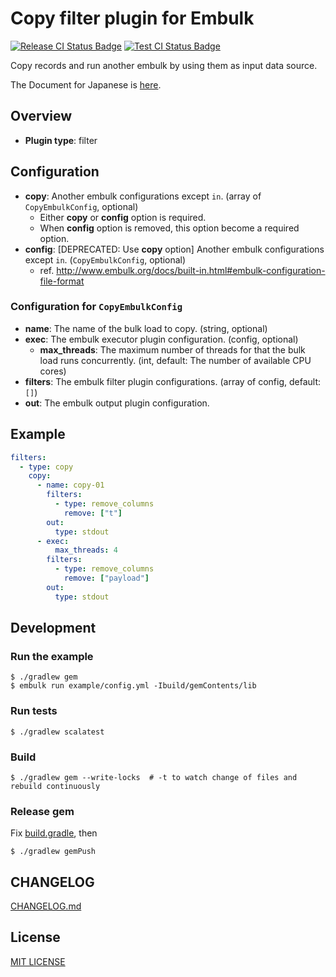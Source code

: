 # Copy filter plugin for Embulk

[![Release CI Status Badge](https://github.com/civitaspo/embulk-filter-copy/workflows/Release%20CI/badge.svg)](https://github.com/civitaspo/embulk-filter-copy/actions?query=workflow%3A%22Release+CI%22) [![Test CI Status Badge](https://github.com/civitaspo/embulk-filter-copy/workflows/Test%20CI/badge.svg)](https://github.com/civitaspo/embulk-filter-copy/actions?query=workflow%3A%22Test+CI%22)

Copy records and run another embulk by using them as input data source.

The Document for Japanese is [here](http://qiita.com/Civitaspo/items/da8483c28817071d90dc).

## Overview

* **Plugin type**: filter

## Configuration

- **copy**: Another embulk configurations except `in`. (array of `CopyEmbulkConfig`, optional)
  - Either **copy** or **config** option is required.
  - When **config** option is removed, this option become a required option.
- **config**: [DEPRECATED: Use **copy** option] Another embulk configurations except `in`. (`CopyEmbulkConfig`, optional)
  - ref. http://www.embulk.org/docs/built-in.html#embulk-configuration-file-format

### Configuration for `CopyEmbulkConfig`

- **name**: The name of the bulk load to copy. (string, optional)
- **exec**: The embulk executor plugin configuration. (config, optional)
  - **max_threads**: The maximum number of threads for that the bulk load runs concurrently. (int, default: The number of available CPU cores)
- **filters**: The embulk filter plugin configurations. (array of config, default: `[]`)
- **out**: The embulk output plugin configuration.


## Example

```yaml
filters:
  - type: copy
    copy:
      - name: copy-01
        filters:
          - type: remove_columns
            remove: ["t"]
        out:
          type: stdout
      - exec:
          max_threads: 4
        filters:
          - type: remove_columns
            remove: ["payload"]
        out:
          type: stdout
```

## Development

### Run the example

```shell
$ ./gradlew gem
$ embulk run example/config.yml -Ibuild/gemContents/lib
```

### Run tests

```shell
$ ./gradlew scalatest
```

### Build

```
$ ./gradlew gem --write-locks  # -t to watch change of files and rebuild continuously
```

### Release gem
Fix [build.gradle](./build.gradle), then


```shell
$ ./gradlew gemPush
```

## CHANGELOG

[CHANGELOG.md](./CHANGELOG.md)

## License

[MIT LICENSE](./LICENSE)
